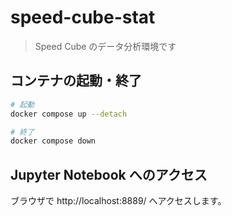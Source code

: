 # speed-cube-stat

> Speed Cube のデータ分析環境です

## コンテナの起動・終了

```sh
# 起動
docker compose up --detach

# 終了
docker compose down
```

## Jupyter Notebook へのアクセス

ブラウザで http://localhost:8889/ へアクセスします。

